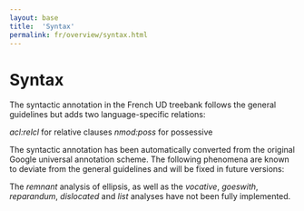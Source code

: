 ```yaml
---
layout: base
title:  'Syntax'
permalink: fr/overview/syntax.html
---
```


# Syntax

The syntactic annotation in the French UD treebank follows the general guidelines but adds two language-specific relations:

_acl:relcl_ for relative clauses
_nmod:poss_ for possessive

The syntactic annotation has been automatically converted from the original Google universal annotation scheme. The following phenomena are known to deviate from the general guidelines and will be fixed in future versions:

The _remnant_ analysis of ellipsis, as well as the _vocative_, _goeswith_, _reparandum_, _dislocated_ and _list_ analyses have not been fully implemented.


